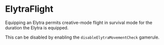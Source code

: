 # ElytraFlight

Equipping an Elytra permits creative-mode flight in survival mode for the duration the Elytra is equipped.

This can be disabled by enabling the `disableElytraMovementCheck` gamerule.